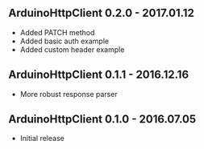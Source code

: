## ArduinoHttpClient 0.2.0 - 2017.01.12

* Added PATCH method
* Added basic auth example
* Added custom header example

## ArduinoHttpClient 0.1.1 - 2016.12.16

* More robust response parser

## ArduinoHttpClient 0.1.0 - 2016.07.05

* Initial release

